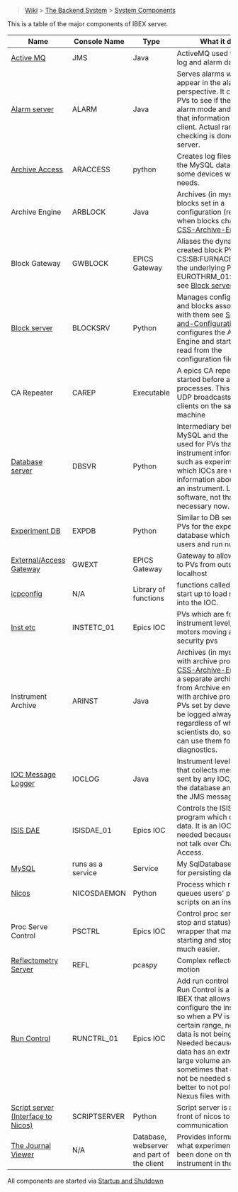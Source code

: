 > [Wiki](Home) > [The Backend System](The-Backend-System) > [System Components](System-components)

This is a table of the major components of IBEX server.

Name | Console Name | Type | What it does
---  | ------------ | ----- | ------------
[Active MQ](ActiveMQ) | JMS | Java | ActiveMQ used to transmit log and alarm data
[Alarm server](Alarms) | ALARM | Java | Serves alarms which appear in the alarms perspective. It checks to PVs to see if they are in alarm mode and relays that information to the client. Actual range checking is done a EPICS server.
[Archive Access](Logging-from-the-archive) | ARACCESS | python | Creates log files based on the MySQL database for some devices with special needs.
Archive Engine | ARBLOCK | Java | Archives (in mysql db) blocks set in a configuration (restarted when blocks change) see [CSS-Archive-Engine](CSS-Archive-Engine)
Block Gateway | GWBLOCK | EPICS Gateway | Aliases the dynamically created block PVs e.g. CS:SB:FURNACE_TEMP to the underlying PV e.g. EUROTHRM_01:A01:TEMP see [Block server](BlockServer#what-it-does)
[Block server](BlockServer) | BLOCKSRV | Python | Manages configurations and blocks associated with them see [Settings-and-Configurations](Settings-and-Configurations). It configures the Archive Engine and starts the IOCs read from the configuration files.
CA Repeater | CAREP | Executable | A epics CA repeater that is started before all other processes. This repeats UDP broadcasts to CA clients on the same machine
[Database server](The-DatabaseServer) | DBSVR | Python | Intermediary between MySQL and the GUI, only used for PVs that hold instrument information, such as experiment data, which IOCs are used and information about PVs of an instrument. Legacy software, not that necessary now.
[Experiment DB](Experimental-Database) | EXPDB | Python | Similar to DB server but for PVs for the experimental database which contains users and run numbers.
[External/Access Gateway](Access-Gateway) | GWEXT | EPICS Gateway | Gateway to allow access to PVs from outside localhost
[icpconfig](icpconfig) | N/A | Library of functions | functions called on IOC start up to load macros into the IOC.
[Inst etc](Inst-etc-IOC) | INSTETC_01 |  Epics IOC | PVs which are for instrument level, e.g. motors moving and security pvs
Instrument Archive | ARINST | Java | Archives (in mysql db) pvs with archive property see [CSS-Archive-Engine](CSS-Archive-Engine). It is a separate archive engine from Archive engine. PVs with archive property are PVs set by developers to be logged always, regardless of what scientists do, so that we can use them for diagnostics.
[IOC Message Logger](IOC-message-logging) | IOCLOG | Java | Instrument level software that collects messages sent by any IOC, logs it in the database and put it on the JMS message queue. 
[ISIS DAE](DAE-and-the-ICP) | ISISDAE_01 | Epics IOC | Controls the ISIS ICP program which collects data. It is an IOC-like needed because ICP can not talk over Channel Access.
[MySQL](The-MySQL-Database) | runs as a service | Service | My SqlDatabase is used for persisting data
[Nicos](Nicos) | NICOSDAEMON | Python | Process which runs and queues users' python scripts on an instrument
Proc Serve Control | PSCTRL | Epics IOC | Control proc serves  (start, stop and status). A wrapper that makes starting and stopping IOCs much easier.
[Reflectometry Server](Reflectometers) | REFL | pcaspy | Complex reflectometry motion
[Run Control](Run-control) | RUNCTRL_01 | Epics IOC | Add run control to blocks. Run Control is a feature of IBEX that allows users to configure the instrument so when a PV is out of a certain range, neutron data is not being gathered. Needed because neutron data has an extremely large volume and sometimes that data would not be needed so it is better to not pollute the Nexus files with it.
[Script server (Interface to Nicos)](Nicos) | SCRIPTSERVER | Python | Script server is a proxy in front of nicos to allow communication with it.
[The Journal Viewer](The-Journal-Viewer) | N/A | Database, webserver and part of the client | Provides information about what experiments have been done on the instrument in the past

All components are started via [Startup and Shutdown](Startup-and-Shutdown)
